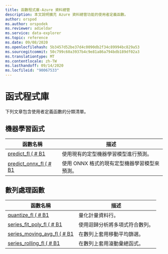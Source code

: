 ```yaml
---
title: 函數程式庫-Azure 資料總管
description: 本文說明擴充 Azure 資料總管功能的使用者定義函數。
author: orspod
ms.author: orspodek
ms.reviewer: adieldar
ms.service: data-explorer
ms.topic: reference
ms.date: 09/08/2020
ms.openlocfilehash: 5b3457d52be37d4c0090db2f34c89994bc829a53
ms.sourcegitcommit: 50c799c60a3937b4c9e81a86a794bdb189df02a3
ms.translationtype: MT
ms.contentlocale: zh-TW
ms.lasthandoff: 09/14/2020
ms.locfileid: "90067533"
---
```

# <a name="functions-library"></a>函式程式庫

下列文章包含使用者定義函數的分類清單。

## <a name="machine-learning-functions"></a>機器學習函式

|函數名稱     |描述                                          |
|-------------------------|--------------------------------------------------------|
|[predict_fl ( # B1 ](predict-fl.md)|使用現有的定型機器學習模型進行預測。 |
|[predict_onnx_fl ( # B1 ](predict-onnx-fl.md)| 使用 ONNX 格式的現有定型機器學習模型來預測。 |

## <a name="series-processing-functions"></a>數列處理函數

|函數名稱     |描述                                          |
|-------------------------|--------------------------------------------------------|
|[quantize_fl ( # B1 ](quantize-fl.md)|量化計量資料行。 |
|[series_fit_poly_fl ( # B1 ](series-fit-poly-fl.md)|使用迴歸分析將多項式符合數列。 |
|[series_moving_avg_fl ( # B1 ](series-moving-avg-fl.md)|在數列上套用移動平均篩選。 |
|[series_rolling_fl ( # B1 ](series-rolling-fl.md)|在數列上套用滾動彙總函式。 |
